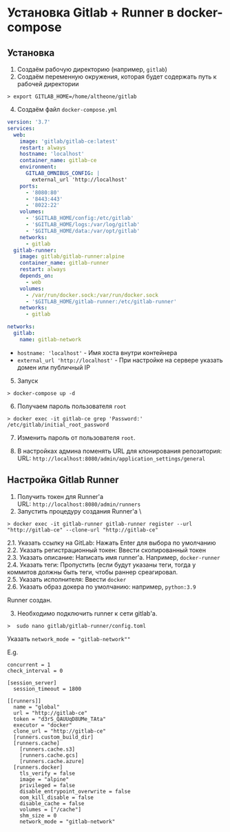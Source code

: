# Установка Gitlab + Runner в docker-compose

## Установка

1. Создаём рабочую директорию (например, `gitlab`)
2. Создаём переменную окружения, которая будет содержать путь к рабочей директории

```
> export GITLAB_HOME=/home/altheone/gitlab
```

4. Создаём файл `docker-compose.yml`

```docker-compose.yml
version: '3.7'
services:
  web:
    image: 'gitlab/gitlab-ce:latest'
    restart: always
    hostname: 'localhost'
    container_name: gitlab-ce
    environment:
      GITLAB_OMNIBUS_CONFIG: |
        external_url 'http://localhost'
    ports:
      - '8080:80'
      - '8443:443'
      - '8022:22'
    volumes:
      - '$GITLAB_HOME/config:/etc/gitlab'
      - '$GITLAB_HOME/logs:/var/log/gitlab'
      - '$GITLAB_HOME/data:/var/opt/gitlab'
    networks:
      - gitlab
  gitlab-runner:
    image: gitlab/gitlab-runner:alpine
    container_name: gitlab-runner    
    restart: always
    depends_on:
      - web
    volumes:
      - /var/run/docker.sock:/var/run/docker.sock
      - '$GITLAB_HOME/gitlab-runner:/etc/gitlab-runner'
    networks:
      - gitlab

networks:
  gitlab:
    name: gitlab-network
```

- `hostname: 'localhost'` - Имя хоста внутри контейнера
- `external_url 'http://localhost'` - При настройке на сервере указать домен или публичный IP

5. Запуск
```
> docker-compose up -d
```

6. Получаем пароль пользователя `root`
```
> docker exec -it gitlab-ce grep 'Password:' /etc/gitlab/initial_root_password
```

7. Изменить пароль от пользователя `root`. 

8. В настройках админа поменять URL для клонирования репозитория: \
URL: `http://localhost:8080/admin/application_settings/general`


## Настройка Gitlab Runner
1. Получить токен для Runner'а \
URL: `http://localhost:8080/admin/runners`
2. Запустить процедуру создания Runner'а \
```
> docker exec -it gitlab-runner gitlab-runner register --url "http://gitlab-ce" --clone-url "http://gitlab-ce"
```

2.1. Указать ссылку на GitLab: Нажать Enter для выбора по умолчанию \
2.2. Указать регистрационный токен: Ввести скопированный токен \
2.3. Указать описание: Написать имя runner'а. Например, `docker-runner` \
2.4. Указать теги: Пропустить (если будут указаны теги, тогда у коммитов должны быть теги, чтобы раннер среагировал. \
2.5. Указать исполнителя: Ввести `docker` \
2.6. Указать образ докера по умолчанию: например, `python:3.9`

Runner создан.

3. Необходимо подключить runner к сети gitlab'а.
```
>  sudo nano gitlab/gitlab-runner/config.toml
```

Указать `network_mode = "gitlab-network""`

E.g.
```
concurrent = 1
check_interval = 0

[session_server]
  session_timeout = 1800

[[runners]]
  name = "global"
  url = "http://gitlab-ce"
  token = "d3rS_QAUUqD8UMe_TAta"
  executor = "docker"
  clone_url = "http://gitlab-ce"
  [runners.custom_build_dir]
  [runners.cache]
    [runners.cache.s3]
    [runners.cache.gcs]
    [runners.cache.azure]
  [runners.docker]
    tls_verify = false
    image = "alpine"
    privileged = false
    disable_entrypoint_overwrite = false
    oom_kill_disable = false
    disable_cache = false
    volumes = ["/cache"]
    shm_size = 0
    network_mode = "gitlab-network"
```
